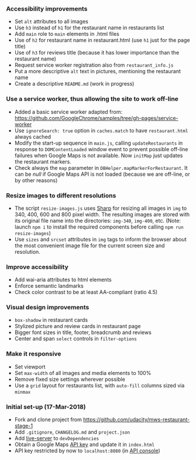 ### Accessibility improvements
- Set `alt` attributes to all images
- Use `h3` instead of `h1` for the restaurant name in restaurants list
- Add `main` role to `main` elements in .html files
- Use of `h2` for restaurant name in restaurant.html (use `h1` just for the page title)
- Use of `h3` for reviews title (because it has lower importance than the restaurant name)
- Request service worker registration also from `restaurant_info.js`
- Put a more descriptive `alt` text in pictures, mentioning the restaurant name
- Create a descriptive `README.md` (work in progress)

### Use a service worker, thus allowing the site to work off-line
- Added a basic service worker adapted from:
  https://github.com/GoogleChrome/samples/tree/gh-pages/service-worker
- Use `ignoreSearch: true` option in `caches.match` to have `restaurant.html` always cached
- Modify the start-up sequence in `main.js`, calling `updateRestaurants` in
  response to `DOMContentLoaded` window event to prevent possible off-line failures when
  Google Maps is not available. Now `initMap` just updates the restaurant markers.
- Check always the `map` parameter in `DBHelper.mapMarkerForRestaurant`. It can be _null_
  if Google Maps API is not loaded (because we are off-line, or by other reasons)

### Resize images to different resolutions
- The script `resize-images.js` uses [Sharp](https://github.com/lovell/sharp) for resizing all images in `img`
  to 340, 400, 600 and 800 pixel width. The resulting images are stored with its original file name into the
  directories: `img-340`, `img-400`, etc.
  (Note: launch `npm i` to install the required components before calling `npm run resize-images`)
- Use `sizes` and `srcset` attributes in `img` tags to inform the browser about the most convenient image file
  for the current screen size and resolution.

### Improve accessibility
- Add wai-aria attributes to html elements
- Enforce semantic landmarks
- Check color contrast to be at least AA-compliant (ratio 4.5)

### Visual design improvements
- `box-shadow` in restaurant cards
- Stylized picture and review cards in restaurant page
- Bigger font sizes in title, footer, breadcrumb and reviews
- Center and span `select` controls in `filter-options`

### Make it responsive
- Set viewport
- Set `max-width` of all images and media elements to 100%
- Remove fixed size settings wherever possible
- Use a `grid` layout for restaurants list, with `auto-fill` columns sized via `minmax`

### Initial set-up (17-Mar-2018)
- Fork and clone project from https://github.com/udacity/mws-restaurant-stage-1
- Add `.gitignore`, `CHANGELOG.md` and `project.json`
- Add [live-server](https://www.npmjs.com/package/live-server) to `devDependencies`
- Obtain a Google Maps [API key](https://developers.google.com/maps/documentation/javascript/get-api-key) and update it in `index.html`
- API key restricted by now to `localhost:8080` (in [API console](https://console.developers.google.com/apis/credentials?project=fit-sanctum-198308))

